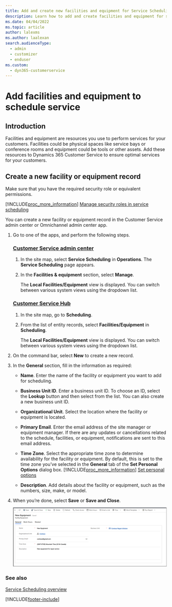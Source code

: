 ```yaml
---
title: Add and create new facilities and equipment for Service Scheduling in Dynamics 365 Customer Service | MicrosoftDocs
description: Learn how to add and create facilities and equipment for service scheduling in Dynamics 365 Customer Service
ms.date: 04/04/2022
ms.topic: article
author: lalexms
ms.author: laalexan
search.audienceType: 
  - admin
  - customizer
  - enduser
ms.custom: 
  - dyn365-customerservice
---
```


# Add facilities and equipment to schedule service

## Introduction

Facilities and equipment are resources you use to perform services for your customers. Facilities could be physical spaces like service bays or conference rooms and equipment could be tools or other assets. Add these resources to Dynamics 365 Customer Service to ensure optimal services for your customers.  

## Create a new facility or equipment record

Make sure that you have the required security role or equivalent permissions. 

[!INCLUDE[proc_more_information](../includes/proc-more-information.md)] [Manage security roles in service scheduling](manage-security-roles.md)

You can create a new facility or equipment record in the Customer Service admin center or Omnichannel admin center app.

1. Go to one of the apps, and perform the following steps.

   ### [Customer Service admin center](#tab/customerserviceadmincenter)

    1. In the site map, select **Service Scheduling** in **Operations**. The **Service Scheduling** page appears.
    2. In the **Facilities & equipment** section, select **Manage**.
        
        The **Local Facilities/Equipment** view is displayed. You can switch between various system views using the dropdown list.  

   ### [Customer Service Hub](#tab/customerservicehub)

    1. In the site map, go to **Scheduling**.
    2. From the list of entity records, select **Facilities/Equipment** in **Scheduling**.
       
       The **Local Facilities/Equipment** view is displayed. You can switch between various system views using the dropdown list.
     
2. On the command bar, select **New** to create a new record. 
  
3.  In the **General** section, fill in the information as required:  
  
    - **Name**. Enter the name of the facility or equipment you want to add for scheduling.  
  
    - **Business Unit ID**. Enter a business unit ID. To choose an ID, select the **Lookup** button and then select from the list. You can also create a new business unit ID.
  
    - **Organizational Unit**. Select the location where the facility or equipment is located.
  
    - **Primary Email**. Enter the email address of the site manager or equipment manager. If there are any updates or cancellations related to the schedule, facilities, or equipment, notifications are sent to this email address.  
  
    - **Time Zone**. Select the appropriate time zone to determine availability for the facility or equipment. By default, this is set to the time zone you’ve selected in the **General** tab of the **Set Personal Options** dialog box. [!INCLUDE[proc_more_information](../includes/proc-more-information.md)] [Set personal options](../customerengagement/on-premises/basics/set-personal-options.md)  
  
    - **Description**. Add details about the facility or equipment, such as the numbers, size, make, or model.  
  
4.  When you’re done, select **Save** or **Save and Close**.  

    ![facility and equipment.](media/facilities_equipment_1.png)
### See also

[Service Scheduling overview](basics-service-service-scheduling.md)


[!INCLUDE[footer-include](../includes/footer-banner.md)]
